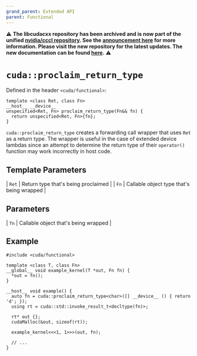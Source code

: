 ```yaml
---
grand_parent: Extended API
parent: Functional
---
```


:warning: **The libcudacxx repository has been archived and is now part of the unified [nvidia/cccl repository](https://github.com/nvidia/cccl). See the [announcement here](https://github.com/NVIDIA/cccl/discussions/520) for more information. Please visit the new repository for the latest updates. The new documentation can be found [here](https://nvidia.github.io/cccl/libcudacxx/).** :warning:

# `cuda::proclaim_return_type`

Defined in the header `<cuda/functional>`:

```cuda
template <class Ret, class Fn>
__host__ __device__
unspecified<Ret, Fn> proclaim_return_type(Fn&& fn) {
  return unspecified<Ret, Fn>{fn};
}
```

`cuda::proclaim_return_type` creates a forwarding call wrapper that uses
`Ret` as a return type. The wrapper is useful in the case of extended device
lambdas since an attempt to determine the return type of their `operator()` 
function may work incorrectly in host code.

## Template Parameters

| `Ret` | Return type that's being proclaimed       |
| `Fn`  | Callable object type that's being wrapped |

## Parameters

| `fn`  | Callable object that's being wrapped |

## Example

```cuda
#include <cuda/functional>

template <class T, class Fn>
__global__ void example_kernel(T *out, Fn fn) {
  *out = fn();
}

__host__ void example() {
  auto fn = cuda::proclaim_return_type<char>([] __device__ () { return 'd'; });
  using rt = cuda::std::invoke_result_t<decltype(fn)>;

  rt* out {}; 
  cudaMalloc(&out, sizeof(rt));

  example_kernel<<<1, 1>>>(out, fn);

  // ...
}

```

